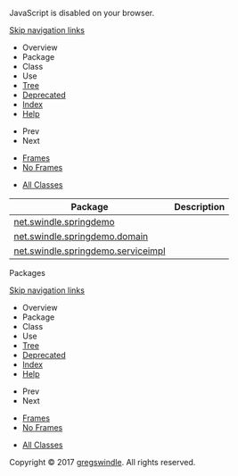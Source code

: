JavaScript is disabled on your browser.

[Skip navigation
links](#skip.navbar.top "Skip navigation links")

  - Overview
  - Package
  - Class
  - Use
  - [Tree](overview-tree.md)
  - [Deprecated](deprecated-list.md)
  - [Index](index-all.md)
  - [Help](help-doc.md)

<!-- end list -->

  - Prev
  - Next

<!-- end list -->

  - [Frames](index.md?overview-summary.md)
  - [No Frames](overview-summary.md)

<!-- end list -->

  - [All Classes](allclasses-noframe.md)

| Package                                                                                       | Description |
| --------------------------------------------------------------------------------------------- | ----------- |
| [net.swindle.springdemo](net/swindle/springdemo/package-summary.md)                         |             |
| [net.swindle.springdemo.domain](net/swindle/springdemo/domain/package-summary.md)           |             |
| [net.swindle.springdemo.serviceimpl](net/swindle/springdemo/serviceimpl/package-summary.md) |             |

Packages 

[Skip navigation links](#skip.navbar.bottom "Skip navigation links")

  - Overview
  - Package
  - Class
  - Use
  - [Tree](overview-tree.md)
  - [Deprecated](deprecated-list.md)
  - [Index](index-all.md)
  - [Help](help-doc.md)

<!-- end list -->

  - Prev
  - Next

<!-- end list -->

  - [Frames](index.md?overview-summary.md)
  - [No Frames](overview-summary.md)

<!-- end list -->

  - [All Classes](allclasses-noframe.md)

Copyright © 2017 [gregswindle](https://github.com/gregswindle). All
rights reserved.
